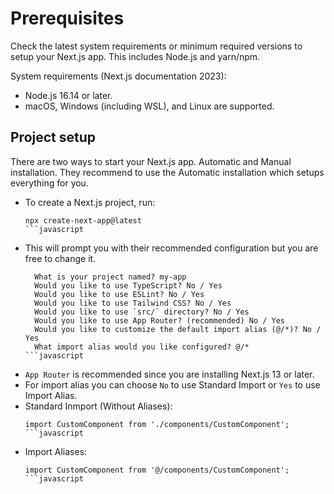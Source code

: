 # Prerequisites

Check the latest system requirements or minimum required versions to setup your Next.js app. This includes Node.js and yarn/npm.

System requirements (Next.js documentation 2023):

- Node.js 16.14 or later.
- macOS, Windows (including WSL), and Linux are supported.

## Project setup

There are two ways to start your Next.js app. Automatic and Manual installation. They recommend to use the Automatic installation which setups everything for you.

- To create a Next.js project, run:
  ```
  npx create-next-app@latest
  ```javascript
- This will prompt you with their recommended configuration but you are free to change it.
  ```
    What is your project named? my-app
    Would you like to use TypeScript? No / Yes
    Would you like to use ESLint? No / Yes
    Would you like to use Tailwind CSS? No / Yes
    Would you like to use `src/` directory? No / Yes
    Would you like to use App Router? (recommended) No / Yes
    Would you like to customize the default import alias (@/*)? No / Yes
    What import alias would you like configured? @/*
  ```javascript
- `App Router` is recommended since you are installing Next.js 13 or later.
- For import alias you can choose `No` to use Standard Import or `Yes` to use Import Alias.
- Standard Inmport (Without Aliases):
  ```
  import CustomComponent from './components/CustomComponent';
  ```javascript
- Import Aliases:
  ```
  import CustomComponent from '@/components/CustomComponent';
  ```javascript
